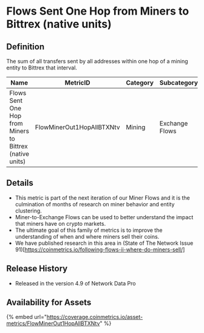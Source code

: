 # Flows Sent One Hop from Miners to Bittrex (native units)

## Definition

The sum of all transfers sent by all addresses within one hop of a mining entity to Bittrex that interval.

| Name                                                     | MetricID                  | Category | Subcategory    | Type | Unit         | Interval |
| -------------------------------------------------------- | ------------------------- | -------- | -------------- | ---- | ------------ | -------- |
| Flows Sent One Hop from Miners to Bittrex (native units) | FlowMinerOut1HopAllBTXNtv | Mining   | Exchange Flows | Sum  | Native units | 1 day    |

## Details

* This metric is part of the next iteration of our Miner Flows and it is the culmination of months of research on miner behavior and entity clustering.
* Miner-to-Exchange Flows can be used to better understand the impact that miners have on crypto markets.
* The ultimate goal of this family of metrics is to improve the understanding of when and where miners sell their coins.
* We have published research in this area in (State of The Network Issue 91)\[https://coinmetrics.io/following-flows-ii-where-do-miners-sell/]

## Release History

* Released in the version 4.9 of Network Data Pro

## Availability for Assets

{% embed url="https://coverage.coinmetrics.io/asset-metrics/FlowMinerOut1HopAllBTXNtv" %}

